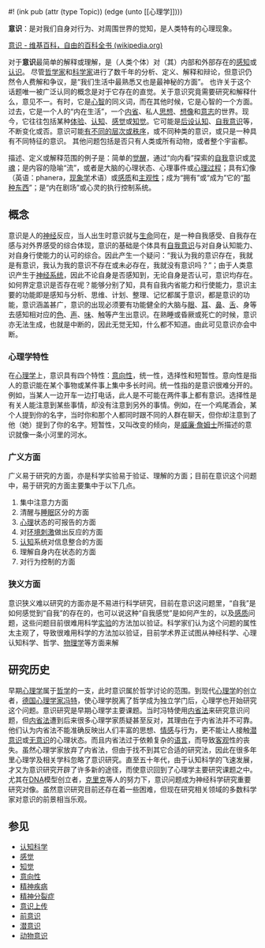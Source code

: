 #! (ink pub (attr (type Topic)) (edge (unto [[心理学]])))



**意识**：是对我们自身对行为、对周围世界的觉知，是人类特有的心理现象。


[意识 - 维基百科，自由的百科全书 (wikipedia.org)](https://zh.wikipedia.org/wiki/%E6%84%8F%E8%AF%86)

对于**意识**最简单的解释或理解，是（人类个体）对（其）内部和外部存在的[感知](https://zh.wikipedia.org/wiki/%E6%84%9F%E6%83%85 "感情")或[认识](https://zh.wikipedia.org/wiki/%E8%AE%A4%E8%AF%86 "认识")。 尽管[哲学家](https://zh.wikipedia.org/wiki/%E5%93%B2%E5%AD%B8%E5%AE%B6 "哲学家")和[科学家](https://zh.wikipedia.org/wiki/%E7%A7%91%E5%AD%B8%E5%AE%B6 "科学家")进行了数千年的分析、定义、解释和辩论，但意识仍然令人费解和争议，是“我们生活中最熟悉又也是最神秘的方面”。 也许关于这个话题唯一被广泛认同的概念是对于它存在的直觉。关于意识究竟需要研究和解释什么，意见不一。有时，它是[心智](https://zh.wikipedia.org/wiki/%E5%BF%83%E6%99%BA "心智")的同义词，而在其他时候，它是心智的一个方面。过去，它是一个人的“内在生活”，一个[内省](https://zh.wikipedia.org/wiki/%E5%86%85%E7%9C%81 "内省")、私人[思想](https://zh.wikipedia.org/wiki/%E6%80%9D%E6%83%B3 "思想")、[想像](https://zh.wikipedia.org/wiki/%E6%83%B3%E5%83%8F "想像")和[意志](https://zh.wikipedia.org/wiki/%E6%84%8F%E5%BF%97_(%E5%BF%83%E7%90%86%E5%AD%B8) "意志 (心理学)")的世界。现今，它往往包括某种[体验](https://zh.wikipedia.org/wiki/%E9%AB%94%E9%A9%97 "体验")、[认知](https://zh.wikipedia.org/wiki/%E8%AA%8D%E7%9F%A5 "认知")、[感觉](https://zh.wikipedia.org/wiki/%E6%84%9F%E8%A6%BA "感觉")或[知觉](https://zh.wikipedia.org/wiki/%E6%84%9F%E7%9F%A5 "感知")。它可能是[后设认知](https://zh.wikipedia.org/wiki/%E5%BE%8C%E8%A8%AD%E8%AA%8D%E7%9F%A5 "后设认知")、[自我意识](https://zh.wikipedia.org/wiki/%E8%87%AA%E6%88%91%E6%84%8F%E8%AD%98_(%E5%93%B2%E5%AD%B8) "自我意识 (哲学)")等，不断变化或否。意识可能[有不同的层次或秩序](https://zh.wikipedia.org/wiki/%E6%84%8F%E8%AF%86%E7%9A%84%E9%AB%98%E9%98%B6%E7%90%86%E8%AE%BA "意识的高阶理论")，或不同种类的意识，或只是一种具有不同特征的意识。 其他问题包括是否只有人类或所有动物，或者整个宇宙都。

描述、定义或解释范围的例子是：简单的[觉醒](https://zh.wikipedia.org/wiki/%E6%B8%85%E9%86%92 "清醒")，通过“向内看”探索的[自我](https://zh.wikipedia.org/wiki/%E8%87%AA%E6%88%91 "自我")意识或[灵魂](https://zh.wikipedia.org/wiki/%E9%9D%88%E9%AD%82 "灵魂")；是内容的隐喻“流”，或者是大脑的心理状态、心理事件或[心理过程](https://zh.wikipedia.org/wiki/%E8%AA%8D%E7%9F%A5 "认知")；具有幻像（英语：phanera，[现象学](https://zh.wikipedia.org/wiki/%E7%8F%BE%E8%B1%A1%E5%AD%B8 "现象学")术语）或[感质](https://zh.wikipedia.org/wiki/%E6%84%9F%E8%B4%A8 "感质")和[主观性](https://zh.wikipedia.org/wiki/%E4%B8%BB%E8%A7%82%E6%80%A7 "主观性")；成为“拥有”或“成为”它的“[那种东西](https://zh.wikipedia.org/wiki/%E8%AE%8A%E6%88%90%E8%9D%99%E8%9D%A0%E6%9C%83%E6%80%8E%E6%A8%A3%EF%BC%9F "变成蝙蝠会怎样？")”；是“内在剧场”或心灵的执行控制系统。


## 概念

意识是人的[神经](https://zh.wikipedia.org/wiki/%E7%A5%9E%E7%BB%8F "神经")反应，当人出生时意识就与[生命](https://zh.wikipedia.org/wiki/%E7%94%9F%E5%91%BD "生命")同在，是一种自我感受、自我存在感与对外界感受的综合体现，意识的基础是个体具有[自我意识](https://zh.wikipedia.org/wiki/%E8%87%AA%E6%88%91%E6%84%8F%E8%AF%86 "自我意识")与对自身认知能力、对自身行使能力的认可的综合。因此产生一个疑问：“我认为我的意识存在，我就是有意识，我认为我的意识不存在或未必存在，我就没有意识吗？”；由于人类意识产生于[神经系统](https://zh.wikipedia.org/wiki/%E7%A5%9E%E7%BB%8F%E7%B3%BB%E7%BB%9F "神经系统")，因此不论自身是否感知到，无论自身是否认可，意识均存在。如何界定意识是否存在呢？能够分别了知，具有自我内省能力和行使能力，意识主要的功能即是感知与分析、思维、计划、整理、记忆都属于意识，都是意识的功能，意识涵盖甚广，意识的出现必须要有功能健全的大脑与[眼](https://zh.wikipedia.org/wiki/%E7%9C%BC "眼")、[耳](https://zh.wikipedia.org/wiki/%E8%80%B3 "耳")、[鼻](https://zh.wikipedia.org/wiki/%E9%BC%BB "鼻")、[舌](https://zh.wikipedia.org/wiki/%E8%88%8C "舌")、身等去感知相对应的[色](https://zh.wikipedia.org/wiki/%E8%89%B2 "色")、[声](https://zh.wikipedia.org/wiki/%E8%81%B2 "声")、[味](https://zh.wikipedia.org/wiki/%E5%91%B3 "味")、触等产生出意识。在熟睡或昏厥或死亡的时候，意识亦无法生成，也就是中断的，因此无觉无知，什么都不知道。由此可见意识亦会中断。

### 心理学特性

在[心理学](https://zh.wikipedia.org/wiki/%E5%BF%83%E7%90%86%E5%AD%A6 "心理学")上，意识具有四个特性：[意向性](https://zh.wikipedia.org/wiki/%E6%84%8F%E5%90%91%E6%80%A7 "意向性")，统一性，选择性和短暂性。意向性是指人的意识能在某个事物或某件事上集中多长时间。统一性指的是意识很难分开的。例如，当某人一边开车一边打电话，此人是不可能在两件事上都有意识。选择性是有关人能注意到某些事情，却没有注意到另外的事情。例如，在一个鸡尾酒会，某个人提到你的名字，当时你和那个人都同时跟不同的人群在聊天，但你却注意到了他（她）提到了你的名字。短暂性，又叫改变的倾向，是[威廉·詹姆士](https://zh.wikipedia.org/wiki/%E5%A8%81%E5%BB%89%C2%B7%E8%A9%B9%E5%A7%86%E5%A3%AB "威廉·詹姆士")所描述的意识就像一条小河里的河水。

### 广义方面
广义易于研究的方面，亦是科学实验易于验证、理解的方面；目前在意识这个问题中，易于研究的方面主要集中于以下几点。

1.  集中注意力方面
2.  清醒与[睡眠](https://zh.wikipedia.org/wiki/%E7%9D%A1%E7%9C%A0 "睡眠")区分的方面
3.  [心理](https://zh.wikipedia.org/wiki/%E5%BF%83%E7%90%86 "心理")状态的可报告的方面
4.  对[环境刺激](https://zh.wikipedia.org/wiki/%E7%92%B0%E5%A2%83%E5%88%BA%E6%BF%80 "环境刺激")做出反应的方面
5.  [认知](https://zh.wikipedia.org/wiki/%E8%AE%A4%E7%9F%A5 "认知")系统对信息整合的方面
6.  理解自身内在状态的方面
7.  对行为控制的方面

### 狭义方面

意识狭义难以研究的方面亦是不易进行科学研究，目前在意识这问题里，“自我”是如何感觉到“自我”的存在的，也可以说这种“自我感觉”是如何产生的，以及[感质](https://zh.wikipedia.org/wiki/%E6%84%9F%E8%B4%A8 "感质")问题，这些问题目前很难用科学[实验](https://zh.wikipedia.org/wiki/%E5%AE%9E%E9%AA%8C "实验")的方法加以验证。科学家们认为这个问题的属性太主观了，导致很难用科学的方法加以验证，目前学术界正试图从神经科学、心理认知科学、哲学、[物理学](https://zh.wikipedia.org/wiki/%E7%89%A9%E7%90%86%E5%AD%A6 "物理学")等方面来解

## 研究历史

早期[心理学](https://zh.wikipedia.org/wiki/%E5%BF%83%E7%90%86%E5%AD%A6 "心理学")属于[哲学](https://zh.wikipedia.org/wiki/%E5%93%B2%E5%AD%A6 "哲学")的一支，此时意识属於哲学讨论的范围。到现代[心理学](https://zh.wikipedia.org/wiki/%E5%BF%83%E7%90%86%E5%AD%A6 "心理学")的创立者，[德国](https://zh.wikipedia.org/wiki/%E5%BE%B7%E5%9B%BD "德国")[心理学家](https://zh.wikipedia.org/wiki/%E5%BF%83%E7%90%86%E5%AD%A6%E5%AE%B6 "心理学家")[冯特](https://zh.wikipedia.org/wiki/%E5%86%AF%E7%89%B9 "冯特")，使心理学脱离了哲学成为独立学门后，心理学也开始研究这个问题。意识研究是早期心理学主要课题。当时冯特使用[内省法](https://zh.wikipedia.org/wiki/%E5%86%85%E7%9C%81%E6%B3%95 "内省法")来研究意识问题，但[内省法](https://zh.wikipedia.org/wiki/%E5%86%85%E7%9C%81%E6%B3%95 "内省法")遭到后来很多心理学家质疑甚至反对，其理由在于内省法并不可靠。他们认为内省法不能准确反映出人们丰富的思想、[情感](https://zh.wikipedia.org/wiki/%E6%83%85%E6%84%9F "情感")与行为，更不能让人接触[潜意识](https://zh.wikipedia.org/wiki/%E6%BD%9B%E6%84%8F%E8%AD%98 "潜意识")或[无意识](https://zh.wikipedia.org/wiki/%E6%97%A0%E6%84%8F%E8%AF%86 "无意识")的心理状态。而且内省法过于依赖复杂的[语言](https://zh.wikipedia.org/wiki/%E8%AF%AD%E8%A8%80 "语言")，而导致[客观](https://zh.wikipedia.org/wiki/%E5%AE%A2%E8%A7%80 "客观")性的丧失。虽然心理学家放弃了内省法，但由于找不到其它合适的研究法，因此在很多年里心理学及相关学科忽略了意识研究。直至五十年代，由于认知科学的飞速发展，才又为意识研究开辟了许多新的途径，而使意识回到了心理学主要研究课题之中。尤其在[DNA](https://zh.wikipedia.org/wiki/DNA "DNA")模型创立者，[克里克](https://zh.wikipedia.org/wiki/%E4%BD%9B%E6%9C%97%E8%A5%BF%E6%96%AF%C2%B7%E5%85%8B%E9%87%8C%E5%85%8B "佛朗西斯·克里克")等人的努力下，意识问题成为神经科学研究重要研究对像。虽然意识研究目前还存在着一些困难，但现在研究相关领域的多数科学家对意识的前景相当乐观。

## 参见

-   [认知科学](https://zh.wikipedia.org/wiki/%E8%AE%A4%E7%9F%A5%E7%A7%91%E5%AD%A6 "认知科学")
-   [感觉](https://zh.wikipedia.org/wiki/%E6%84%9F%E8%A6%BA "感觉")
-   [知觉](https://zh.wikipedia.org/wiki/%E7%9F%A5%E8%A7%89 "知觉")
-   [意向性](https://zh.wikipedia.org/wiki/%E6%84%8F%E5%90%91%E6%80%A7 "意向性")
-   [精神疾病](https://zh.wikipedia.org/wiki/%E7%B2%BE%E7%A5%9E%E7%96%BE%E7%97%85 "精神疾病")
-   [精神分裂症](https://zh.wikipedia.org/wiki/%E7%B2%BE%E7%A5%9E%E5%88%86%E8%A3%82%E7%97%87 "精神分裂症")
-   [意识上传](https://zh.wikipedia.org/wiki/%E6%84%8F%E8%AF%86%E4%B8%8A%E4%BC%A0 "意识上传")
-   [前意识](https://zh.wikipedia.org/wiki/%E5%89%8D%E6%84%8F%E8%AF%86 "前意识")
-   [潜意识](https://zh.wikipedia.org/wiki/%E6%BD%9B%E6%84%8F%E8%AD%98 "潜意识")
-   [动物意识](https://zh.wikipedia.org/wiki/%E5%8B%95%E7%89%A9%E6%84%8F%E8%AD%98 "动物意识")